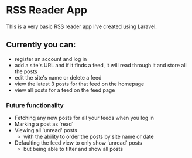 # RSS Reader App

This is a very basic RSS reader app I've created using Laravel.

## Currently you can:

-   register an account and log in
-   add a site's URL and if it finds a feed, it will read through it and store all the posts
-   edit the site's name or delete a feed
-   view the latest 3 posts for that feed on the homepage
-   view all posts for a feed on the feed page

### Future functionality

-   Fetching any new posts for all your feeds when you log in
-   Marking a post as 'read'
-   Viewing all 'unread' posts
    -   with the ability to order the posts by site name or date
-   Defaulting the feed view to only show 'unread' posts
    -   but being able to filter and show all posts

